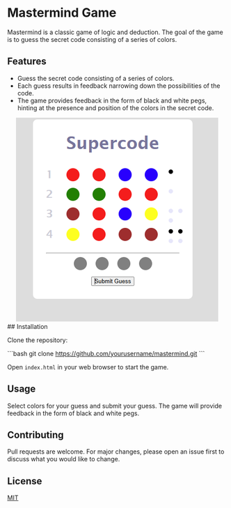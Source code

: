 # Mastermind Game

Mastermind is a classic game of logic and deduction. The goal of the game is to guess the secret code consisting of a series of colors.

## Features

- Guess the secret code consisting of a series of colors.
- Each guess results in feedback narrowing down the possibilities of the code.
- The game provides feedback in the form of black and white pegs, hinting at the presence and position of the colors in the secret code.

<div align="center">
    <img src="preview.png" alt="Example">
</div>
## Installation

Clone the repository:

\`\`\`bash
git clone https://github.com/yourusername/mastermind.git
\`\`\`

Open `index.html` in your web browser to start the game.

## Usage

Select colors for your guess and submit your guess. The game will provide feedback in the form of black and white pegs.

## Contributing

Pull requests are welcome. For major changes, please open an issue first to discuss what you would like to change.

## License

[MIT](https://choosealicense.com/licenses/mit/)